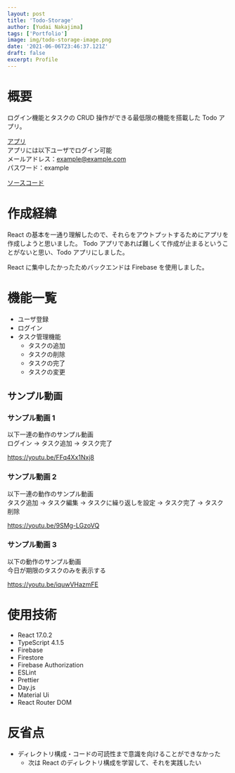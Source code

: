 ```yaml
---
layout: post
title: 'Todo-Storage'
author: [Yudai Nakajima]
tags: ['Portfolio']
image: img/todo-storage-image.png
date: '2021-06-06T23:46:37.121Z'
draft: false
excerpt: Profile
---
```


# 概要

ログイン機能とタスクの CRUD 操作ができる最低限の機能を搭載した Todo アプリ。

[アプリ](https://todo-strage.web.app)  
アプリには以下ユーザでログイン可能  
メールアドレス：example@example.com  
パスワード：example

[ソースコード](https://github.com/yudai-nakajima/todo-storage)

# 作成経緯

React の基本を一通り理解したので、それらをアウトプットするためにアプリを作成しようと思いました。
Todo アプリであれば難しくて作成が止まるということがないと思い、Todo アプリにしました。

React に集中したかったためバックエンドは Firebase を使用しました。

# 機能一覧

- ユーザ登録
- ログイン
- タスク管理機能
  - タスクの追加
  - タスクの削除
  - タスクの完了
  - タスクの変更

## サンプル動画

### サンプル動画 1

以下一連の動作のサンプル動画  
ログイン → タスク追加 → タスク完了

https://youtu.be/FFq4Xx1Nxj8

### サンプル動画 2

以下一連の動作のサンプル動画  
タスク追加 → タスク編集 → タスクに繰り返しを設定 → タスク完了 → タスク削除

https://youtu.be/9SMg-LGzoVQ

### サンプル動画 3

以下の動作のサンプル動画  
今日が期限のタスクのみを表示する

https://youtu.be/iquwVHazmFE

# 使用技術

- React 17.0.2
- TypeScript 4.1.5
- Firebase
- Firestore
- Firebase Authorization
- ESLint
- Prettier
- Day.js
- Material Ui
- React Router DOM

# 反省点

- ディレクトリ構成・コードの可読性まで意識を向けることができなかった
  - 次は React のディレクトリ構成を学習して、それを実践したい
